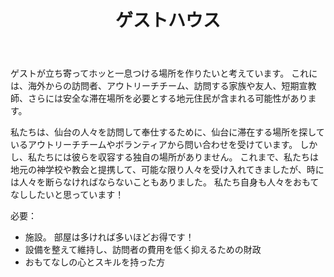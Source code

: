 ﻿---
widget: blank
active: true
headless: true
weight: 35

title: ゲストハウス

design:
  columns: "2"

  #spacing:
  #  padding: ["20px", "0", "20px", "0"]

---

ゲストが立ち寄ってホッと一息つける場所を作りたいと考えています。 これには、海外からの訪問者、アウトリーチチーム、訪問する家族や友人、短期宣教師、さらには安全な滞在場所を必要とする地元住民が含まれる可能性があります。

私たちは、仙台の人々を訪問して奉仕するために、仙台に滞在する場所を探しているアウトリーチチームやボランティアから問い合わせを受けています。 しかし、私たちには彼らを収容する独自の場所がありません。 これまで、私たちは地元の神学校や教会と提携して、可能な限り人々を受け入れてきましたが、時には人々を断らなければならないこともありました。 私たち自身も人々をおもてなししたいと思っています！

必要：

- 施設。 部屋は多ければ多いほどお得です！
- 設備を整えて維持し、訪問者の費用を低く抑えるための財政
- おもてなしの心とスキルを持った方
